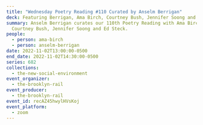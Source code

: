 ```yaml
---
title: "Wednesday Poetry Reading #110 Curated by Anselm Berrigan"
deck: Featuring Berrigan, Ama Birch, Courtney Bush, Jennifer Soong and Ed Steck
summary: Anselm Berrigan curates our 110th Poetry Reading with Ama Birch,
  Courtney Bush, Jennifer Soong and Ed Steck.
people:
  - person: ama-birch
  - person: anselm-berrigan
date: 2022-11-02T13:00:00-0500
end_date: 2022-11-02T14:30:00-0500
series: 682
collections:
  - the-new-social-environment
event_organizer:
  - the-brooklyn-rail
event_producer:
  - the-brooklyn-rail
event_id: recAZ45hwylHVsKoj
event_platform:
  - zoom
---
```

